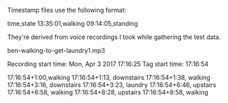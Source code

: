 Timestamp files use the following format:

time,state
13:35:01,walking
09:14:05,standing

They're derived from voice recordings I took while gathering the test 
data.

ben-walking-to-get-laundry1.mp3

Recording start time: Mon, Apr 3 2017 17:16:25
Tag start time: 17:16:54

17:16:54+1:00,walking
17:16:54+1:13, downstairs
17:16:54+1:38, walking
17:16:54+3:16, downstairs
17:16:54+3:23, laundry
17:16:54+6:46, upstairs
17:16:54+6:58, walking
17:16:54+8:28, upstairs
17:16:54+8:58, walking
